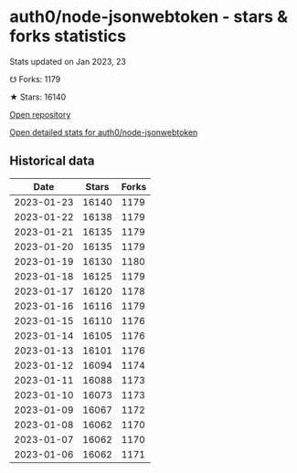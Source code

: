 # auth0/node-jsonwebtoken - stars & forks statistics

Stats updated on Jan 2023, 23

☋ Forks: 1179

★ Stars: 16140

[Open repository](https://github.com/auth0/node-jsonwebtoken)

[Open detailed stats for auth0/node-jsonwebtoken](https://reviewgithub.com/rep/auth0/node-jsonwebtoken)

## Historical data
| Date | Stars | Forks |
|------|-------|-------|
| 2023-01-23 | 16140 | 1179 | 
| 2023-01-22 | 16138 | 1179 | 
| 2023-01-21 | 16135 | 1179 | 
| 2023-01-20 | 16135 | 1179 | 
| 2023-01-19 | 16130 | 1180 | 
| 2023-01-18 | 16125 | 1179 | 
| 2023-01-17 | 16120 | 1178 | 
| 2023-01-16 | 16116 | 1179 | 
| 2023-01-15 | 16110 | 1176 | 
| 2023-01-14 | 16105 | 1176 | 
| 2023-01-13 | 16101 | 1176 | 
| 2023-01-12 | 16094 | 1174 | 
| 2023-01-11 | 16088 | 1173 | 
| 2023-01-10 | 16073 | 1173 | 
| 2023-01-09 | 16067 | 1172 | 
| 2023-01-08 | 16062 | 1170 | 
| 2023-01-07 | 16062 | 1170 | 
| 2023-01-06 | 16062 | 1171 | 

